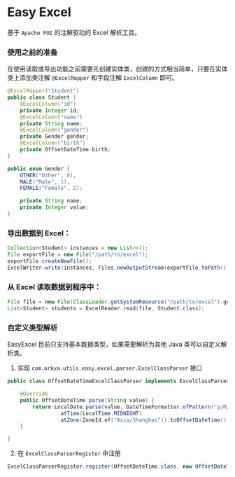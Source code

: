 # Easy Excel

基于 `Apache POI` 的注解驱动的 Excel 解析工具。

### 使用之前的准备

在使用读取或导出功能之前需要先创建实体类，创建的方式相当简单，只要在实体类上添加类注解 `@ExcelMapper` 和字段注解 `ExcelColumn` 即可。

```java
@ExcelMapper("Student")
public class Student {
    @ExcelColumn("id")
    private Integer id;
    @ExcelColumn("name")
    private String name;
    @ExcelColumn("gander")
    private Gender gender;
    @ExcelColumn("birth")
    private OffsetDateTime birth;
}
```

```java
public enum Gender {
    OTHER("Other", 0),
    MALE("Male", 1),
    FEMALE("Female", 2);

    private String name;
    private Integer value;
}
```

### 导出数据到 Excel：

```java
Collection<Student> instances = new List<>();
File exportFile = new File("/path/to/excel");
exportFile.createNewFile();
ExcelWriter.write(instances, Files.newOutputStream(exportFile.toPath()));
```

### 从 Excel 读取数据到程序中：

```java
File file = new File(ClassLoader.getSystemResource("/path/to/excel").getFile());
List<Student> students = ExcelReader.read(file, Student.class);
```

### 自定义类型解析

EasyExcel 目前只支持基本数据类型，如果需要解析为其他 Java 类可以自定义解析类。

1. 实现 `com.orkva.utils.easy.excel.parser.ExcelClassParser` 接口
```java
public class OffsetDateTimeExcelClassParser implements ExcelClassParser<OffsetDateTime> {

    @Override
    public OffsetDateTime parse(String value) {
        return LocalDate.parse(value, DateTimeFormatter.ofPattern("y/M/d").withZone(ZoneId.of("Asia/Shanghai")))
                .atTime(LocalTime.MIDNIGHT)
                .atZone(ZoneId.of("Asia/Shanghai")).toOffsetDateTime();
    }

}
```
2. 在 `ExcelClassParserRegister` 中注册
```java
ExcelClassParserRegister.register(OffsetDateTime.class, new OffsetDateTimeExcelClassParser());
```